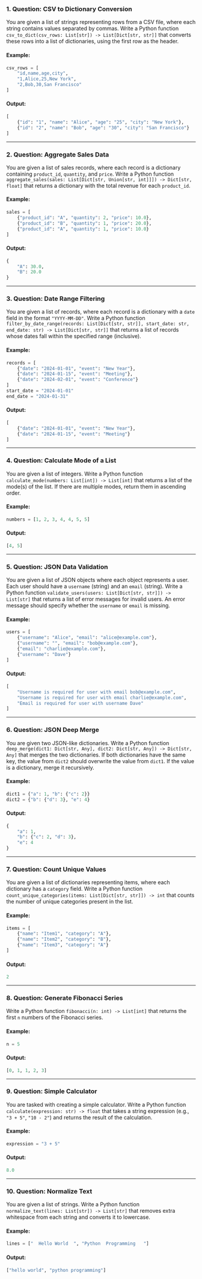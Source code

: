 ### 1. **Question: CSV to Dictionary Conversion**
You are given a list of strings representing rows from a CSV file, where each string contains values separated by commas. Write a Python function `csv_to_dict(csv_rows: List[str]) -> List[Dict[str, str]]` that converts these rows into a list of dictionaries, using the first row as the header.

#### Example:
```python
csv_rows = [
    "id,name,age,city",
    "1,Alice,25,New York",
    "2,Bob,30,San Francisco"
]
```
#### Output:
```python
[
    {"id": "1", "name": "Alice", "age": "25", "city": "New York"},
    {"id": "2", "name": "Bob", "age": "30", "city": "San Francisco"}
]
```

---

### 2. **Question: Aggregate Sales Data**
You are given a list of sales records, where each record is a dictionary containing `product_id`, `quantity`, and `price`. Write a Python function `aggregate_sales(sales: List[Dict[str, Union[str, int]]]) -> Dict[str, float]` that returns a dictionary with the total revenue for each `product_id`.

#### Example:
```python
sales = [
    {"product_id": "A", "quantity": 2, "price": 10.0},
    {"product_id": "B", "quantity": 1, "price": 20.0},
    {"product_id": "A", "quantity": 1, "price": 10.0}
]
```
#### Output:
```python
{
    "A": 30.0,
    "B": 20.0
}
```

---

### 3. **Question: Date Range Filtering**
You are given a list of records, where each record is a dictionary with a `date` field in the format `"YYYY-MM-DD"`. Write a Python function `filter_by_date_range(records: List[Dict[str, str]], start_date: str, end_date: str) -> List[Dict[str, str]]` that returns a list of records whose dates fall within the specified range (inclusive).

#### Example:
```python
records = [
    {"date": "2024-01-01", "event": "New Year"},
    {"date": "2024-01-15", "event": "Meeting"},
    {"date": "2024-02-01", "event": "Conference"}
]
start_date = "2024-01-01"
end_date = "2024-01-31"
```
#### Output:
```python
[
    {"date": "2024-01-01", "event": "New Year"},
    {"date": "2024-01-15", "event": "Meeting"}
]
```

---

### 4. **Question: Calculate Mode of a List**
You are given a list of integers. Write a Python function `calculate_mode(numbers: List[int]) -> List[int]` that returns a list of the mode(s) of the list. If there are multiple modes, return them in ascending order.

#### Example:
```python
numbers = [1, 2, 3, 4, 4, 5, 5]
```
#### Output:
```python
[4, 5]
```

---

### 5. **Question: JSON Data Validation**
You are given a list of JSON objects where each object represents a user. Each user should have a `username` (string) and an `email` (string). Write a Python function `validate_users(users: List[Dict[str, str]]) -> List[str]` that returns a list of error messages for invalid users. An error message should specify whether the `username` or `email` is missing.

#### Example:
```python
users = [
    {"username": "Alice", "email": "alice@example.com"},
    {"username": "", "email": "bob@example.com"},
    {"email": "charlie@example.com"},
    {"username": "Dave"}
]
```
#### Output:
```python
[
    "Username is required for user with email bob@example.com",
    "Username is required for user with email charlie@example.com",
    "Email is required for user with username Dave"
]
```

---

### 6. **Question: JSON Deep Merge**
You are given two JSON-like dictionaries. Write a Python function `deep_merge(dict1: Dict[str, Any], dict2: Dict[str, Any]) -> Dict[str, Any]` that merges the two dictionaries. If both dictionaries have the same key, the value from `dict2` should overwrite the value from `dict1`. If the value is a dictionary, merge it recursively.

#### Example:
```python
dict1 = {"a": 1, "b": {"c": 2}}
dict2 = {"b": {"d": 3}, "e": 4}
```
#### Output:
```python
{
    "a": 1,
    "b": {"c": 2, "d": 3},
    "e": 4
}
```

---

### 7. **Question: Count Unique Values**
You are given a list of dictionaries representing items, where each dictionary has a `category` field. Write a Python function `count_unique_categories(items: List[Dict[str, str]]) -> int` that counts the number of unique categories present in the list.

#### Example:
```python
items = [
    {"name": "Item1", "category": "A"},
    {"name": "Item2", "category": "B"},
    {"name": "Item3", "category": "A"}
]
```
#### Output:
```python
2
```

---

### 8. **Question: Generate Fibonacci Series**
Write a Python function `fibonacci(n: int) -> List[int]` that returns the first `n` numbers of the Fibonacci series.

#### Example:
```python
n = 5
```
#### Output:
```python
[0, 1, 1, 2, 3]
```

---

### 9. **Question: Simple Calculator**
You are tasked with creating a simple calculator. Write a Python function `calculate(expression: str) -> float` that takes a string expression (e.g., `"3 + 5"`, `"10 - 2"`) and returns the result of the calculation.

#### Example:
```python
expression = "3 + 5"
```
#### Output:
```python
8.0
```

---

### 10. **Question: Normalize Text**
You are given a list of strings. Write a Python function `normalize_text(lines: List[str]) -> List[str]` that removes extra whitespace from each string and converts it to lowercase.

#### Example:
```python
lines = ["  Hello World  ", "Python  Programming   "]
```
#### Output:
```python
["hello world", "python programming"]
```

